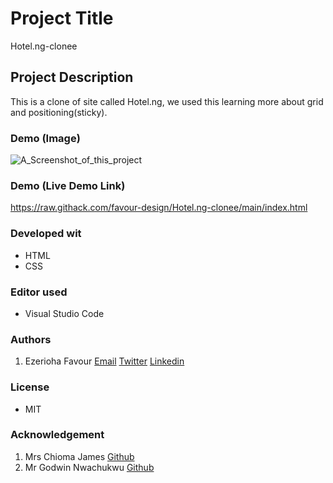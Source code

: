 # Project Title
Hotel.ng-clonee

## Project Description
This is a clone of site called Hotel.ng, we used this learning more about grid and positioning(sticky).

### Demo (Image)
![A_Screenshot_of_this_project](/pix/Capture.PNG "Page view.")



### Demo (Live Demo Link)
https://raw.githack.com/favour-design/Hotel.ng-clonee/main/index.html


### Developed wit
* HTML
* CSS

### Editor used
* Visual Studio Code

### Authors
1.  Ezerioha Favour
  [Email](favourmje@gmail.com)
  [Twitter](@FavourMaryjane)
  [Linkedin](www.likedin.com/in/favour-maryjane-1633b919a)

### License
* MIT 

### Acknowledgement
1. Mrs Chioma James [Github](https://github.com/Chiomy)
2. Mr Godwin Nwachukwu [Github](https://github.com/Gnwin)


